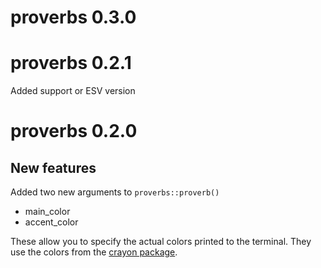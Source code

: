 # proverbs 0.3.0

# proverbs 0.2.1
Added support or ESV version

# proverbs 0.2.0

## New features
Added two new arguments to `proverbs::proverb()`

* main_color
* accent_color

These allow you to specify the actual colors printed to the terminal. They use the colors from the [crayon package](https://github.com/r-lib/crayon#readme).
